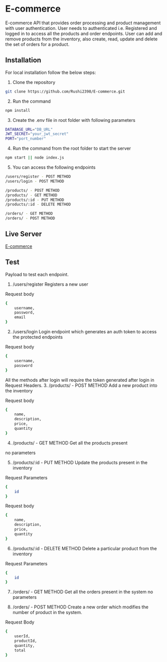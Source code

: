 # E-commerce
E-commerce API that provides order processing and product management with user authentication.
User needs to authenticated i.e. Registered and logged in to access all the products and order endpoints. User can add and remove products from the inventory, also create, read, update and delete the set of orders for a product.

## Installation
For local installation follow the below steps:

1. Clone the repository
```bash
git clone https://github.com/Rushi2398/E-commerce.git
```

2. Run the command 
```bash
npm install
```

3. Create the .env file in root folder with following parameters
```bash
DATABASE_URL="DB_URL"
JWT_SECRET="your_jwt_secret"
PORT="port_number"
```

4. Run the command from the root folder to start the server
```bash
npm start || node index.js
```

5. You can access the following endpoints
```bash
/users/register - POST METHOD
/users/login - POST METHOD

/products/ - POST METHOD
/products/ - GET METHOD
/products/:id - PUT METHOD
/products/:id - DELETE METHOD

/orders/ - GET METHOD
/orders/ - POST METHOD
```

## Live Server
[E-commerce](https://e-commerce-pesto.vercel.app/)

## Test
Payload to test each endpoint.

1. /users/register 
Registers a new user

Request body
```bash
{
    username,
    password,
    email
}
```

2. /users/login
Login endpoint which generates an auth token to access the protected endpoints

Request body
```bash
{
    username,
    password
}
```


All the methods after login will require the token generated after login in Request Headers.
3. /products/ - POST METHOD
Add a new product into the inventory

Request body
```bash
{ 
    name, 
    description, 
    price, 
    quantity 
}
```

4. /products/ - GET METHOD
Get all the products present

no parameters

5. /products/:id - PUT METHOD
Update the products present in the inventory

Request Parameters
```bash 
{ 
    id 
}
```

Request body
```bash
{ 
    name, 
    description, 
    price, 
    quantity 
}
```

6. /products/:id - DELETE METHOD
Delete a particular product from the inventory

Request Parameters
```bash 
{ 
    id 
}
```

7. /orders/ - GET METHOD
Get all the orders present in the system
no parameters

8. /orders/ - POST METHOD
Create a new order which modifies the number of product in the system.

Request Body
```bash
{ 
    userId, 
    productId, 
    quantity, 
    total 
}
```